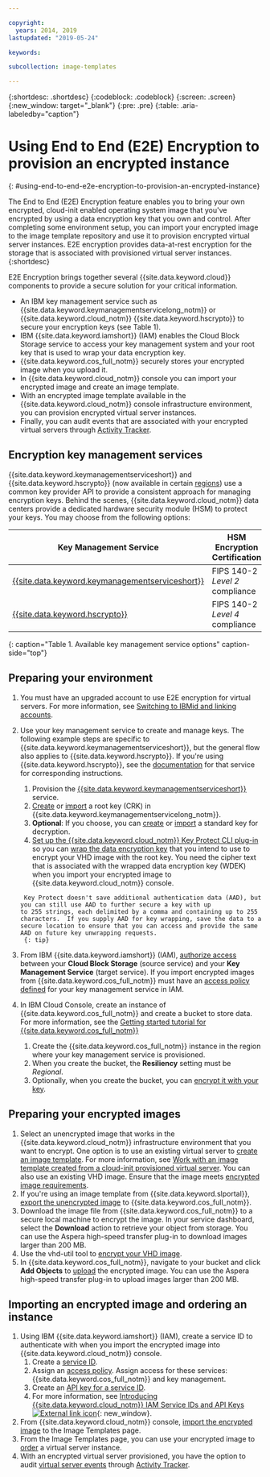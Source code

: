 ```yaml
---

copyright:
  years: 2014, 2019
lastupdated: "2019-05-24"

keywords:

subcollection: image-templates

---
```


{:shortdesc: .shortdesc}
{:codeblock: .codeblock}
{:screen: .screen}
{:new_window: target="_blank"}
{:pre: .pre}
{:table: .aria-labeledby="caption"}


# Using End to End (E2E) Encryption to provision an encrypted instance
{: #using-end-to-end-e2e-encryption-to-provision-an-encrypted-instance}

The End to End (E2E) Encryption feature enables you to bring your own encrypted, cloud-init enabled operating system image that you've encrypted by using a data encryption key that you own and control. After completing some environment setup, you can import your encrypted image to the image template repository and use it to provision encrypted virtual server instances. E2E encryption provides data-at-rest encryption for the storage that is associated with provisioned virtual server instances.
{:shortdesc}

E2E Encryption brings together several {{site.data.keyword.cloud}} components to provide a secure solution for your critical information.

* An IBM key management service such as {{site.data.keyword.keymanagementservicelong_notm}} or {{site.data.keyword.cloud_notm}} {{site.data.keyword.hscrypto}} to secure your encryption keys (see Table 1).
* IBM {{site.data.keyword.iamshort}} (IAM) enables the Cloud Block Storage service to access your key management system and your root key that is used to wrap your data encryption key.
* {{site.data.keyword.cos_full_notm}} securely stores your encrypted image when you upload it.
* In {{site.data.keyword.cloud_notm}} console you can import your encrypted image and create an image template.
* With an encrypted image template available in the {{site.data.keyword.cloud_notm}} console infrastructure environment, you can provision encrypted virtual server instances.
* Finally, you can audit events that are associated with your encrypted virtual servers through [Activity Tracker](/docs/services/cloud-activity-tracker?topic=cloud-activity-tracker-activity_tracker_ov#activity_tracker_ov).

## Encryption key management services

{{site.data.keyword.keymanagementserviceshort}} and {{site.data.keyword.hscrypto}} (now available in certain [regions](/docs/services/hs-crypto?topic=hs-crypto-regions#regions)) use a common key provider API to provide a consistent approach for managing encryption keys.  Behind the scenes, {{site.data.keyword.cloud_notm}} data centers provide a dedicated hardware security module (HSM) to protect your keys.  You may choose from the following options: 

| Key Management Service | HSM Encryption Certification |
| ----- | ----- |
| [{{site.data.keyword.keymanagementserviceshort}}](/docs/services/key-protect/concepts?topic=key-protect-getting-started-tutorial#getting-started-tutorial) | FIPS 140-2 *Level 2* compliance |
| [{{site.data.keyword.hscrypto}}](/docs/services/hs-crypto?topic=hs-crypto-get-started#get-started) | FIPS 140-2 *Level 4* compliance |
{: caption="Table 1. Available key management service options" caption-side="top"}

## Preparing your environment

1. You must have an upgraded account to use E2E encryption for virtual servers. For more information, see [Switching to IBMid and linking accounts](/docs/account/softlayerlink.html).
2. Use your key management service to create and manage keys.  The following example steps are specific to {{site.data.keyword.keymanagementserviceshort}}, but the general flow also applies to {{site.data.keyword.hscrypto}}. If you're using {{site.data.keyword.hscrypto}}, see the [documentation](/docs/services/hs-crypto?topic=hs-crypto-get-started#get-started) for that service for corresponding instructions.
      1. Provision the [{{site.data.keyword.keymanagementserviceshort}}](/docs/services/key-protect?topic=key-protect-provision#provision) service.
      2. [Create](/docs/services/key-protect?topic=key-protect-create-root-keys) or [import](/docs/services/key-protect?topic=key-protect-import-root-keys#import-root-keys) a root key (CRK) in {{site.data.keyword.keymanagementservicelong_notm}}.
      3. **Optional**: If you choose, you can [create](/docs/services/key-protect?topic=key-protect-create-standard-keys#create-standard-keys) or [import](/docs/services/key-protect?topic=key-protect-import-standard-keys#import-standard-keys) a standard key for decryption.      
      4. [Set up the {{site.data.keyword.cloud_notm}} Key Protect CLI plug-in](/docs/services/key-protect?topic=key-protect-set-up-cli) so you can [wrap the data encryption key](/docs/services/key-protect?topic=key-protect-cli-reference#kp-wrap) that you intend to use to encrypt your VHD image with the root key. You need the cipher text that is associated with the wrapped data encryption key (WDEK) when you import your encrypted image to {{site.data.keyword.cloud_notm}} console.  
         
        Key Protect doesn't save additional authentication data (AAD), but you can still use AAD to further secure a key with up                                                                to 255 strings, each delimited by a comma and containing up to 255 characters.  If you supply AAD for key wrapping, save the data to a secure location to ensure that you can access and provide the same AAD on future key unwrapping requests.
        {: tip}
      
3. From IBM {{site.data.keyword.iamshort}} (IAM), [authorize access](/docs/iam?topic=iam-serviceauth#create-auth) between your **Cloud Block Storage** (source service) and your **Key Management Service** (target service). If you import encrypted images from {{site.data.keyword.cos_full_notm}} must have an [access policy defined](/docs/iam?topic=iam-userroles#userroles) for your key management service in IAM.
4. In IBM Cloud Console, create  an instance of {{site.data.keyword.cos_full_notm}} and create a bucket to store data. For more information, see the [Getting started tutorial for {{site.data.keyword.cos_full_notm}}](/docs/services/cloud-object-storage?topic=cloud-object-storage-getting-started)
      1. Create the {{site.data.keyword.cos_full_notm}} instance in the region where your key management service is provisioned.
      2. When you create the bucket, the **Resiliency** setting must be _Regional_.
      3. Optionally, when you create the bucket, you can [encrypt it with your key](/docs/services/cloud-object-storage?topic=cloud-object-storage-encryption#encryption-kp).   

## Preparing your encrypted images

1. Select an unencrypted image that works in the {{site.data.keyword.cloud_notm}} infrastructure environment that you want to encrypt. One option is to use an existing virtual server to [create an image template](/docs/infrastructure/image-templates/docs/infrastructure/image-templates?topic=image-templates-creating-an-image-template#creating-an-image-template). For more information, see [Work with an image template created from a cloud-init provisioned virtual server](/docs/infrastructure/image-templates?topic=image-templates-provisioning-with-a-cloud-init-enabled-image#work-with-an-image-template-created-from-a-cloud-init-provisioned-virtual-server). You can also use an existing VHD image. Ensure that the image meets [encrypted image requirements](/docs/infrastructure/image-templates?topic=image-templates-encrypted-image-reqs#encrypted-image-reqs).
2. If you're using an image template from {{site.data.keyword.slportal}}, [export the unencrypted image](/docs/infrastructure/image-templates?topic=image-templates-exporting-an-image-to-ibm-cloud-object-storage) to {{site.data.keyword.cos_full_notm}}.
3. Download the image file from {{site.data.keyword.cos_full_notm}} to a secure local machine to encrypt the image. In your service dashboard, select the **Download** action to retrieve your object from storage. You can use the Aspera high-speed transfer plug-in to download images larger than 200 MB.
4. Use the vhd-util tool to [encrypt your VHD image](/docs/infrastructure/image-templates?topic=image-templates-create-encrypted-image).
5. In {{site.data.keyword.cos_full_notm}}, navigate to your bucket and click **Add Objects** to [upload](/docs/services/cloud-object-storage?topic=cloud-object-storage-upload) the encrypted image. You can use the Aspera high-speed transfer plug-in to upload images larger than 200 MB.

## Importing an encrypted image and ordering an instance

1. Using IBM {{site.data.keyword.iamshort}} (IAM), create a service ID to authenticate with when you import the encrypted image into {{site.data.keyword.cloud_notm}} console.
      1. Create a [service ID](/docs/iam?topic=iam-serviceids#serviceids).
      2. Assign an [access policy](/docs/iam?topic=iam-serviceidpolicy#serviceidpolicy). Assign access for these services: {{site.data.keyword.cos_full_notm}} and key management.
      3. Create an [API key for a service ID](/docs/iam?topic=iam-serviceidapikeys#create_service_key).
      4. For more information, see [Introducing {{site.data.keyword.cloud_notm}} IAM Service IDs and API Keys ![External link icon](../../icons/launch-glyph.svg "External link icon")](https://www.ibm.com/cloud/blog/introducing-ibm-cloud-iam-service-ids-api-keys){: new_window}.
2. From {{site.data.keyword.cloud_notm}} console, [import the encrypted image](/docs/infrastructure/image-templates?topic=image-templates-import-icos#import-icos) to the Image Templates page.
3. From the Image Templates page, you can use your encrypted image to [order](/docs/infrastructure/image-templates?topic=image-templates-ordering-an-instance-from-an-image-template#ordering-an-instance-from-an-image-template) a virtual server instance.
4. With an encrypted virtual server provisioned, you have the option to audit [virtual server events](/docs/vsi?topic=virtual-servers-at_events#at_events) through [Activity Tracker](/docs/services/cloud-activity-tracker?topic=cloud-activity-tracker-activity_tracker_ov#activity_tracker_ov).
